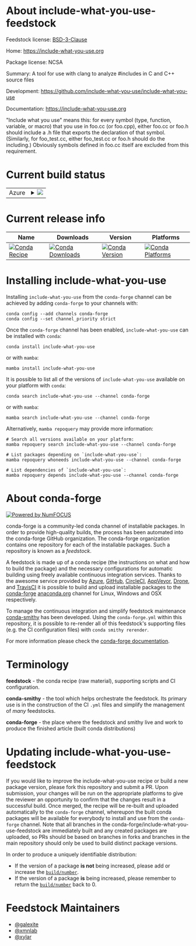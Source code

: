 About include-what-you-use-feedstock
====================================

Feedstock license: [BSD-3-Clause](https://github.com/conda-forge/include-what-you-use-feedstock/blob/main/LICENSE.txt)

Home: https://include-what-you-use.org

Package license: NCSA

Summary: A tool for use with clang to analyze #includes in C and C++ source files

Development: https://github.com/include-what-you-use/include-what-you-use

Documentation: https://include-what-you-use.org

"Include what you use" means this: for every symbol (type, function, variable, or macro)
that you use in foo.cc (or foo.cpp), either foo.cc or foo.h should include a .h file that
exports the declaration of that symbol. (Similarly, for foo_test.cc, either foo_test.cc or foo.h
should do the including.) Obviously symbols defined in foo.cc itself are excluded from this requirement.


Current build status
====================


<table>
    
  <tr>
    <td>Azure</td>
    <td>
      <details>
        <summary>
          <a href="https://dev.azure.com/conda-forge/feedstock-builds/_build/latest?definitionId=16079&branchName=main">
            <img src="https://dev.azure.com/conda-forge/feedstock-builds/_apis/build/status/include-what-you-use-feedstock?branchName=main">
          </a>
        </summary>
        <table>
          <thead><tr><th>Variant</th><th>Status</th></tr></thead>
          <tbody><tr>
              <td>linux_64</td>
              <td>
                <a href="https://dev.azure.com/conda-forge/feedstock-builds/_build/latest?definitionId=16079&branchName=main">
                  <img src="https://dev.azure.com/conda-forge/feedstock-builds/_apis/build/status/include-what-you-use-feedstock?branchName=main&jobName=linux&configuration=linux%20linux_64_" alt="variant">
                </a>
              </td>
            </tr><tr>
              <td>linux_aarch64</td>
              <td>
                <a href="https://dev.azure.com/conda-forge/feedstock-builds/_build/latest?definitionId=16079&branchName=main">
                  <img src="https://dev.azure.com/conda-forge/feedstock-builds/_apis/build/status/include-what-you-use-feedstock?branchName=main&jobName=linux&configuration=linux%20linux_aarch64_" alt="variant">
                </a>
              </td>
            </tr><tr>
              <td>osx_64</td>
              <td>
                <a href="https://dev.azure.com/conda-forge/feedstock-builds/_build/latest?definitionId=16079&branchName=main">
                  <img src="https://dev.azure.com/conda-forge/feedstock-builds/_apis/build/status/include-what-you-use-feedstock?branchName=main&jobName=osx&configuration=osx%20osx_64_" alt="variant">
                </a>
              </td>
            </tr><tr>
              <td>osx_arm64</td>
              <td>
                <a href="https://dev.azure.com/conda-forge/feedstock-builds/_build/latest?definitionId=16079&branchName=main">
                  <img src="https://dev.azure.com/conda-forge/feedstock-builds/_apis/build/status/include-what-you-use-feedstock?branchName=main&jobName=osx&configuration=osx%20osx_arm64_" alt="variant">
                </a>
              </td>
            </tr><tr>
              <td>win_64</td>
              <td>
                <a href="https://dev.azure.com/conda-forge/feedstock-builds/_build/latest?definitionId=16079&branchName=main">
                  <img src="https://dev.azure.com/conda-forge/feedstock-builds/_apis/build/status/include-what-you-use-feedstock?branchName=main&jobName=win&configuration=win%20win_64_" alt="variant">
                </a>
              </td>
            </tr>
          </tbody>
        </table>
      </details>
    </td>
  </tr>
</table>

Current release info
====================

| Name | Downloads | Version | Platforms |
| --- | --- | --- | --- |
| [![Conda Recipe](https://img.shields.io/badge/recipe-include--what--you--use-green.svg)](https://anaconda.org/conda-forge/include-what-you-use) | [![Conda Downloads](https://img.shields.io/conda/dn/conda-forge/include-what-you-use.svg)](https://anaconda.org/conda-forge/include-what-you-use) | [![Conda Version](https://img.shields.io/conda/vn/conda-forge/include-what-you-use.svg)](https://anaconda.org/conda-forge/include-what-you-use) | [![Conda Platforms](https://img.shields.io/conda/pn/conda-forge/include-what-you-use.svg)](https://anaconda.org/conda-forge/include-what-you-use) |

Installing include-what-you-use
===============================

Installing `include-what-you-use` from the `conda-forge` channel can be achieved by adding `conda-forge` to your channels with:

```
conda config --add channels conda-forge
conda config --set channel_priority strict
```

Once the `conda-forge` channel has been enabled, `include-what-you-use` can be installed with `conda`:

```
conda install include-what-you-use
```

or with `mamba`:

```
mamba install include-what-you-use
```

It is possible to list all of the versions of `include-what-you-use` available on your platform with `conda`:

```
conda search include-what-you-use --channel conda-forge
```

or with `mamba`:

```
mamba search include-what-you-use --channel conda-forge
```

Alternatively, `mamba repoquery` may provide more information:

```
# Search all versions available on your platform:
mamba repoquery search include-what-you-use --channel conda-forge

# List packages depending on `include-what-you-use`:
mamba repoquery whoneeds include-what-you-use --channel conda-forge

# List dependencies of `include-what-you-use`:
mamba repoquery depends include-what-you-use --channel conda-forge
```


About conda-forge
=================

[![Powered by
NumFOCUS](https://img.shields.io/badge/powered%20by-NumFOCUS-orange.svg?style=flat&colorA=E1523D&colorB=007D8A)](https://numfocus.org)

conda-forge is a community-led conda channel of installable packages.
In order to provide high-quality builds, the process has been automated into the
conda-forge GitHub organization. The conda-forge organization contains one repository
for each of the installable packages. Such a repository is known as a *feedstock*.

A feedstock is made up of a conda recipe (the instructions on what and how to build
the package) and the necessary configurations for automatic building using freely
available continuous integration services. Thanks to the awesome service provided by
[Azure](https://azure.microsoft.com/en-us/services/devops/), [GitHub](https://github.com/),
[CircleCI](https://circleci.com/), [AppVeyor](https://www.appveyor.com/),
[Drone](https://cloud.drone.io/welcome), and [TravisCI](https://travis-ci.com/)
it is possible to build and upload installable packages to the
[conda-forge](https://anaconda.org/conda-forge) [anaconda.org](https://anaconda.org/)
channel for Linux, Windows and OSX respectively.

To manage the continuous integration and simplify feedstock maintenance
[conda-smithy](https://github.com/conda-forge/conda-smithy) has been developed.
Using the ``conda-forge.yml`` within this repository, it is possible to re-render all of
this feedstock's supporting files (e.g. the CI configuration files) with ``conda smithy rerender``.

For more information please check the [conda-forge documentation](https://conda-forge.org/docs/).

Terminology
===========

**feedstock** - the conda recipe (raw material), supporting scripts and CI configuration.

**conda-smithy** - the tool which helps orchestrate the feedstock.
                   Its primary use is in the construction of the CI ``.yml`` files
                   and simplify the management of *many* feedstocks.

**conda-forge** - the place where the feedstock and smithy live and work to
                  produce the finished article (built conda distributions)


Updating include-what-you-use-feedstock
=======================================

If you would like to improve the include-what-you-use recipe or build a new
package version, please fork this repository and submit a PR. Upon submission,
your changes will be run on the appropriate platforms to give the reviewer an
opportunity to confirm that the changes result in a successful build. Once
merged, the recipe will be re-built and uploaded automatically to the
`conda-forge` channel, whereupon the built conda packages will be available for
everybody to install and use from the `conda-forge` channel.
Note that all branches in the conda-forge/include-what-you-use-feedstock are
immediately built and any created packages are uploaded, so PRs should be based
on branches in forks and branches in the main repository should only be used to
build distinct package versions.

In order to produce a uniquely identifiable distribution:
 * If the version of a package **is not** being increased, please add or increase
   the [``build/number``](https://docs.conda.io/projects/conda-build/en/latest/resources/define-metadata.html#build-number-and-string).
 * If the version of a package **is** being increased, please remember to return
   the [``build/number``](https://docs.conda.io/projects/conda-build/en/latest/resources/define-metadata.html#build-number-and-string)
   back to 0.

Feedstock Maintainers
=====================

* [@galexite](https://github.com/galexite/)
* [@xmnlab](https://github.com/xmnlab/)
* [@xylar](https://github.com/xylar/)

